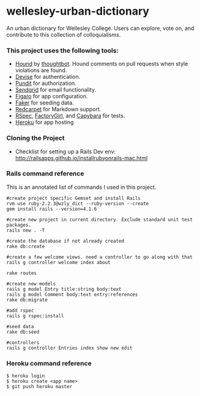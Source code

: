 # wellesley-urban-dictionary
An urban dictionary for Wellesley College. Users can explore, vote on, and contribute to this collection of colloquialisms. 

### This project uses the following tools:
- [Hound](https://houndci.com/) by [thoughtbot](https://thoughtbot.com/). Hound comments on pull requests when style violations are found.
- [Devise](https://github.com/plataformatec/devise) for authentication.
- [Pundit](https://github.com/elabs/pundit) for authorization.
- [Sendgrid](https://addons.heroku.com/sendgrid) for email functionality.
- [Figaro](https://github.com/laserlemon/figaro) for app configuration.
- [Faker](https://github.com/stympy/faker) for seeding data.
- [Redcarpet](https://github.com/vmg/redcarpet) for Markdown support.
- [RSpec](https://github.com/rspec/rspec-rails), [FactoryGirl](https://github.com/thoughtbot/factory_girl_rails), and [Capybara](https://github.com/jnicklas/capybara) for tests.
- [Heroku](https://devcenter.heroku.com/articles/getting-started-with-rails4) for app hosting


### Cloning the Project

- Checklist for setting up a Rails Dev env: http://railsapps.github.io/installrubyonrails-mac.html

### Rails command reference

This is an annotated list of commands I used in this project.

```
#create project specific Gemset and install Rails
rvm use ruby-2.2.3@wzly_dict --ruby-version --create
gem install rails --version=4.1.6

#create new project in current directory. Exclude standard unit test packages.
rails new . -T

#create the database if not already created
rake db:create

#create a few welcome views. need a controller to go along with that
rails g controller welcome index about

rake routes

#create new models
rails g model Entry title:string body:text
rails g model Comment body:text entry:references
rake db:migrate

#add rspec
rails g rspec:install

#seed data
rake db:seed

#controllers
rails g controller Entries index show new edit
```

### Heroku command reference

```
$ heroku login
$ heroku create <app name>
$ git push heroku master
```

